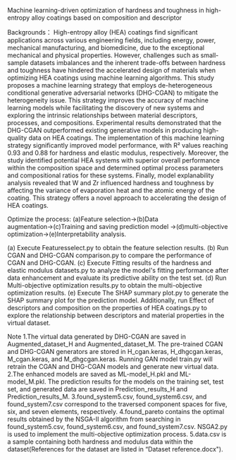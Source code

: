 Machine learning-driven optimization of hardness and toughness in high-entropy alloy coatings based on composition and descriptor

Backgrounds：
High-entropy alloy (HEA) coatings find significant applications across various engineering fields, including energy, power, mechanical manufacturing, and biomedicine, due to the exceptional mechanical and physical properties. However, challenges such as small-sample datasets imbalances and the inherent trade-offs between hardness and toughness have hindered the accelerated design of materials when optimizing HEA coatings using machine learning algorithms. This study proposes a machine learning strategy that employs de-heterogeneous conditional generative adversarial networks (DHG-CGAN) to mitigate the heterogeneity issue. This strategy improves the accuracy of machine learning models while facilitating the discovery of new systems and exploring the intrinsic relationships between material descriptors, processes, and compositions. Experimental results demonstrated that the DHG-CGAN outperformed existing generative models in producing high-quality data on HEA coatings. The implementation of this machine learning strategy significantly improved model performance, with R² values reaching 0.93 and 0.88 for hardness and elastic modulus, respectively. Moreover, the study identified potential HEA systems with superior overall performance within the composition space and determined optimal process parameters and compositional ratios for these systems. Finally, model explanability analysis revealed that W and Zr influenced hardness and toughness by affecting the variance of evaporation heat and the atomic energy of the coating. This strategy offers a novel approach to accelerating the design of HEA coatings.

Optimize the process:
(a)Feature selection→(b)Data augmentation→(c)Training and saving prediction model →(d)multi-objective optimization→(e)Interpretability analysis.

(a) Execute Featuresselect.py to obtain the feature selection results.
(b) Run CGAN and DHG-CGAN comparison.py to compare the performance of CGAN and DHG-CGAN.
(c) Execute Fitting results of the hardness and elastic modulus datasets.py to analyze the model's fitting performance after data enhancement and evaluate its predictive ability on the test set.
(d) Run Multi-objective optimization results.py to obtain the multi-objective optimization results.
(e) Execute The SHAP summary plot.py to generate the SHAP summary plot for the prediction model. Additionally, run Effect of descriptors and composition on the properties of HEA coatings.py to explore the relationship between descriptors and material properties in the virtual dataset.

Note
1.The virtual data generated by DHG-CGAN are saved in Augmented_dataset_H and Augmented_dataset_M. The pre-trained CGAN and DHG-CGAN generators are stored in H_cgan.keras, H_dhgcgan.keras, M_cgan.keras, and M_dhgcgan.keras. Running GAN model train.py will retrain the CGAN and DHG-CGAN models and generate new virtual data.
2.The enhanced models are saved as ML-model_H.pkl and ML-model_M.pkl. The prediction results for the models on the training set, test set, and generated data are saved in Prediction_results_H and Prediction_results_M.
3.found_system5.csv, found_system6.csv, and found_system7.csv correspond to the traversed component spaces for five, six, and seven elements, respectively.
4.found_pareto contains the optimal results obtained by the NSGA-II algorithm from searching in found_system5.csv, found_system6.csv, and found_system7.csv. NSGA2.py is used to implement the multi-objective optimization process.
5.data.csv is a sample containing both hardness and modulus data within the dataset(References for the dataset are listed in “Dataset reference.docx").
